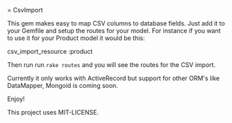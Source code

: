 = CsvImport

This gem makes easy to map CSV columns to database fields. Just add it to your Gemfile and setup the routes for your model. For instance if you want to use it for your Product model it would be this:

csv_import_resource :product

Then run run ```rake routes``` and you will see the routes for the CSV import.

Currently it only works with ActiveRecord but support for other ORM's like DataMapper, Mongoid is coming soon.

Enjoy!

This project uses MIT-LICENSE.